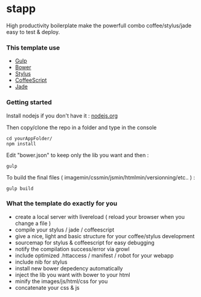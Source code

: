 stapp
========

 High productivity boilerplate make the powerfull combo coffee/stylus/jade easy to test & deploy.

### This template use
- [Gulp](http://gulpjs.com/)
- [Bower](http://bower.io/)
- [Stylus](http://learnboost.github.io/stylus/)
- [CoffeeScript](http://coffeescript.org/)
- [Jade](http://jade-lang.com/)

### Getting started 

Install nodejs if you don't have it : [nodejs.org](http://nodejs.org/)

Then copy/clone the repo in a folder and type in the console
```shell
cd yourAppFolder/
npm install
```

Edit "bower.json" to keep only the lib you want and then :
```shell
gulp
```

To build the final files ( imagemin/cssmin/jsmin/htmlmin/versionning/etc.. ) :
```shell
gulp build
```

### What the template do exactly for you
- create a local server with livereload ( reload your browser  when you change a file )
- compile your stylus / jade / coffeescript
- give a nice, light and basic structure for your coffee/stylus development
- sourcemap for stylus & coffeescript for easy debugging
- notify the compilation success/error via growl
- include optimized .httaccess / manifest / robot for your webapp
- include nib for stylus
- install new bower depedency automatically
- inject the lib you want with bower to your html
- minify the images/js/html/css for  you
- concatenate your css & js
